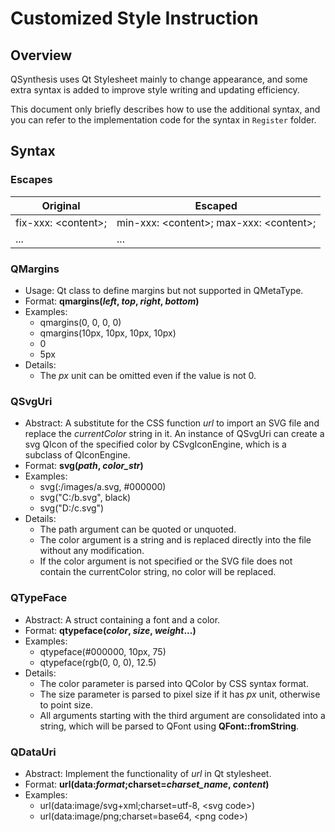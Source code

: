 # Customized Style Instruction

## Overview

QSynthesis uses Qt Stylesheet mainly to change appearance, and some extra syntax is added to improve style writing and updating efficiency.

This document only briefly describes how to use the additional syntax, and you can refer to the implementation code for the syntax in `Register` folder.

## Syntax

### Escapes

|Original               |Escaped                                      |
|----                   |----                                         |
|fix-xxx: \<content\>;  |min-xxx: \<content\>; max-xxx: \<content\>;  |
|...                    | ...                                         |

### QMargins

+ Usage: Qt class to define margins but not supported in QMetaType.
+ Format: **qmargins(*left*, *top*, *right*, *bottom*)**
+ Examples:
  + qmargins(0, 0, 0, 0)
  + qmargins(10px, 10px, 10px, 10px)
  + 0
  + 5px
+ Details:
  + The *px* unit can be omitted even if the value is not 0.

### QSvgUri

+ Abstract: A substitute for the CSS function *url* to import an SVG file and replace the *currentColor* string in it. An instance of QSvgUri can create a svg QIcon of the specified color by CSvgIconEngine, which is a subclass of QIconEngine.
+ Format: **svg(*path*, *color_str*)**
+ Examples:
  + svg(:/images/a.svg, #000000)
  + svg("C:/b.svg", black)
  + svg("D:/c.svg")
+ Details:
  + The path argument can be quoted or unquoted.
  + The color argument is a string and is replaced directly into the file without any modification.
  + If the color argument is not specified or the SVG file does not contain the currentColor string, no color will be replaced.

### QTypeFace

+ Abstract: A struct containing a font and a color.
+ Format: **qtypeface(*color*, *size*, *weight*...)**
+ Examples:
  + qtypeface(#000000, 10px, 75)
  + qtypeface(rgb(0, 0, 0), 12.5)
+ Details:
  + The color parameter is parsed into QColor by CSS syntax format.
  + The size parameter is parsed to pixel size if it has *px* unit, otherwise to point size.
  + All arguments starting with the third argument are consolidated into a string, which will be parsed to QFont using **QFont::fromString**.


### QDataUri

+ Abstract: Implement the functionality of *url* in Qt stylesheet.
+ Format: **url(data:*format*;charset=*charset_name*, *content*)**
+ Examples:
  + url(data:image/svg+xml;charset=utf-8, \<svg code\>)
  + url(data:image/png;charset=base64, \<png code\>)